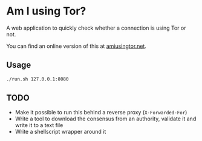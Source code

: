 # Am I using Tor?

A web application to quickly check whether a connection is using Tor or
not.

You can find an online version of this at [amiusingtor.net](https://amiusingtor.net).

## Usage

```sh
./run.sh 127.0.0.1:8080
```

## TODO

* Make it possible to run this behind a reverse proxy (`X-Forwarded-For`)
* Write a tool to download the consensus from an authority, validate it and write it to a text file
* Write a shellscript wrapper around it
